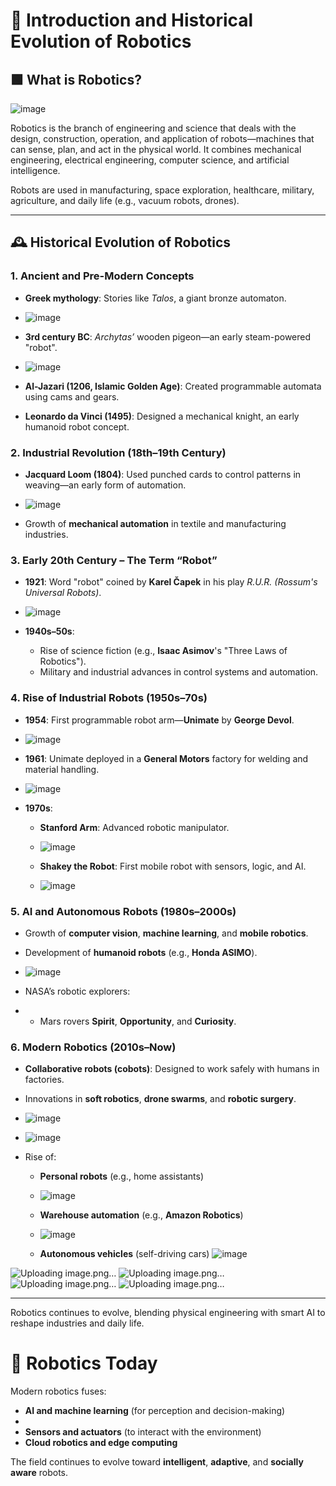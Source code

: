 # 🤖 Introduction and Historical Evolution of Robotics

## 🟩 What is Robotics?
![image](https://github.com/user-attachments/assets/ccd3d6bf-4ce5-4a47-b46b-e75a0150e1ff)

Robotics is the branch of engineering and science that deals with the design, construction, operation, and application of robots—machines that can sense, plan, and act in the physical world. It combines mechanical engineering, electrical engineering, computer science, and artificial intelligence.

Robots are used in manufacturing, space exploration, healthcare, military, agriculture, and daily life (e.g., vacuum robots, drones).

---

## 🕰️ Historical Evolution of Robotics

### 1. Ancient and Pre-Modern Concepts

- **Greek mythology**: Stories like *Talos*, a giant bronze automaton.
- ![image](https://github.com/user-attachments/assets/ab9ce40e-fca5-4bd6-a262-a5e463d71b9a)

- **3rd century BC**: *Archytas’* wooden pigeon—an early steam-powered "robot".
- ![image](https://github.com/user-attachments/assets/064983bf-84ed-4355-bb15-d1963f485789)

- **Al-Jazari (1206, Islamic Golden Age)**: Created programmable automata using cams and gears.
- **Leonardo da Vinci (1495)**: Designed a mechanical knight, an early humanoid robot concept.

### 2. Industrial Revolution (18th–19th Century)
- **Jacquard Loom (1804)**: Used punched cards to control patterns in weaving—an early form of automation.
- ![image](https://github.com/user-attachments/assets/abf7f085-e3fc-454c-beef-fc6862fcab17)

- Growth of **mechanical automation** in textile and manufacturing industries.

### 3. Early 20th Century – The Term “Robot”
- **1921**: Word "robot" coined by **Karel Čapek** in his play *R.U.R. (Rossum's Universal Robots)*.
- ![image](https://github.com/user-attachments/assets/874255b8-2687-452a-af69-61ceaf31b08d)

- **1940s–50s**:
  - Rise of science fiction (e.g., **Isaac Asimov**'s "Three Laws of Robotics").
  - Military and industrial advances in control systems and automation.

### 4. Rise of Industrial Robots (1950s–70s)
- **1954**: First programmable robot arm—**Unimate** by **George Devol**.
- ![image](https://github.com/user-attachments/assets/a69b66f4-d906-4af5-8e34-6e2d962de7c7)

- **1961**: Unimate deployed in a **General Motors** factory for welding and material handling.
- ![image](https://github.com/user-attachments/assets/800722bc-a958-4ba9-9cf3-c2689d662bac)

- **1970s**:
  - **Stanford Arm**: Advanced robotic manipulator.
  - ![image](https://github.com/user-attachments/assets/d474dec6-1ae4-4bb0-8b51-e412cb1a171a)

  - **Shakey the Robot**: First mobile robot with sensors, logic, and AI.
  - ![image](https://github.com/user-attachments/assets/a94b39c2-d01d-4068-948a-ee89420a9fcd)


### 5. AI and Autonomous Robots (1980s–2000s)
- Growth of **computer vision**, **machine learning**, and **mobile robotics**.
- Development of **humanoid robots** (e.g., **Honda ASIMO**).
- ![image](https://github.com/user-attachments/assets/e87715d9-8b6c-432a-9734-8eefa35c09c8)

- NASA’s robotic explorers:
- 
  - Mars rovers **Spirit**, **Opportunity**, and **Curiosity**.

### 6. Modern Robotics (2010s–Now)
- **Collaborative robots (cobots)**: Designed to work safely with humans in factories.
- Innovations in **soft robotics**, **drone swarms**, and **robotic surgery**.
- ![image](https://github.com/user-attachments/assets/05d7bbe3-becd-4d44-b664-e33fd6957625)

- ![image](https://github.com/user-attachments/assets/aa7ca695-c0fa-42dc-b73b-382b99bbb0dc)


- Rise of:
  - **Personal robots** (e.g., home assistants)
  - ![image](https://github.com/user-attachments/assets/a5f95a23-221b-4074-81e0-acf56f2de864)

  - **Warehouse automation** (e.g., **Amazon Robotics**)
  - ![image](https://github.com/user-attachments/assets/a992b26f-85cb-40df-80ff-39223bd88e45)

  - **Autonomous vehicles** (self-driving cars)
![image](https://github.com/user-attachments/assets/66c216c0-6da9-4d2b-bd44-74dde9285320)


![Uploading image.png…]()
![Uploading image.png…]()
![Uploading image.png…]()
![Uploading image.png…]()


---

Robotics continues to evolve, blending physical engineering with smart AI to reshape industries and daily life.


# 🧠 Robotics Today

Modern robotics fuses:

- **AI and machine learning** (for perception and decision-making)
- 
- **Sensors and actuators** (to interact with the environment)
- **Cloud robotics and edge computing**

The field continues to evolve toward **intelligent**, **adaptive**, and **socially aware** robots.


